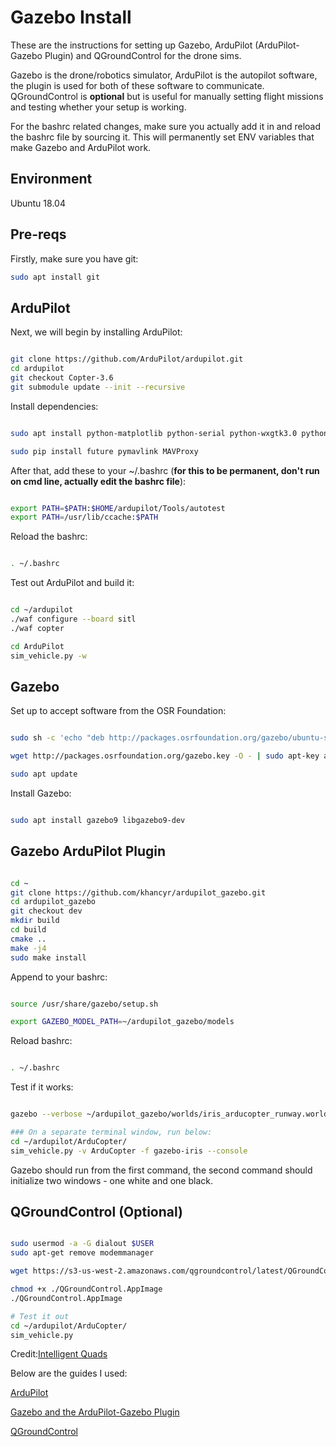 # Gazebo Install

These are the instructions for setting up Gazebo, ArduPilot (ArduPilot-Gazebo Plugin) and QGroundControl for the drone sims.

Gazebo is the drone/robotics simulator, ArduPilot is the autopilot software, the plugin is used for both of these software to communicate.
QGroundControl is **optional** but is useful for manually setting flight missions and testing whether your setup is working.

For the bashrc related changes, make sure you actually add it in and reload the bashrc file by sourcing it. This will permanently set ENV variables that make Gazebo and ArduPilot work.

## Environment
Ubuntu 18.04


## Pre-reqs
Firstly, make sure you have git:

```bash
sudo apt install git
```
## ArduPilot ##

Next, we will begin by installing ArduPilot:

```bash

git clone https://github.com/ArduPilot/ardupilot.git
cd ardupilot
git checkout Copter-3.6
git submodule update --init --recursive
```

Install dependencies:

```bash

sudo apt install python-matplotlib python-serial python-wxgtk3.0 python-wxtools python-lxml python-scipy python-opencv ccache gawk python-pip python-pexpect

sudo pip install future pymavlink MAVProxy

```

After that, add these to your ~/.bashrc (**for this to be permanent, don't run on cmd line, actually edit the bashrc file**):

```bash

export PATH=$PATH:$HOME/ardupilot/Tools/autotest
export PATH=/usr/lib/ccache:$PATH

```

Reload the bashrc:

```bash

. ~/.bashrc

```

Test out ArduPilot and build it:

```bash

cd ~/ardupilot
./waf configure --board sitl
./waf copter

cd ArduPilot
sim_vehicle.py -w
```

## Gazebo ##

Set up to accept software from the OSR Foundation:

```bash

sudo sh -c 'echo "deb http://packages.osrfoundation.org/gazebo/ubuntu-stable `lsb_release -cs` main" > /etc/apt/sources.list.d/gazebo-stable.list'

wget http://packages.osrfoundation.org/gazebo.key -O - | sudo apt-key add -

sudo apt update

```

Install Gazebo:

```bash

sudo apt install gazebo9 libgazebo9-dev

```

## Gazebo ArduPilot Plugin ##

```bash

cd ~
git clone https://github.com/khancyr/ardupilot_gazebo.git
cd ardupilot_gazebo
git checkout dev
mkdir build
cd build
cmake ..
make -j4
sudo make install

```

Append to your bashrc:

```bash

source /usr/share/gazebo/setup.sh

export GAZEBO_MODEL_PATH=~/ardupilot_gazebo/models

```

Reload bashrc:

```bash

. ~/.bashrc

```

Test if it works:

```bash

gazebo --verbose ~/ardupilot_gazebo/worlds/iris_arducopter_runway.world

### On a separate terminal window, run below:
cd ~/ardupilot/ArduCopter/
sim_vehicle.py -v ArduCopter -f gazebo-iris --console

```

Gazebo should run from the first command, the second command should initialize two windows - one white and one black.

## QGroundControl (Optional) ##


```bash

sudo usermod -a -G dialout $USER
sudo apt-get remove modemmanager

wget https://s3-us-west-2.amazonaws.com/qgroundcontrol/latest/QGroundControl.AppImage

chmod +x ./QGroundControl.AppImage 
./QGroundControl.AppImage  

# Test it out
cd ~/ardupilot/ArduCopter/
sim_vehicle.py

```

Credit:[Intelligent Quads](https://www.youtube.com/channel/UCuZy0c-uvSJglnZfQC0-uaQ)


Below are the guides I used:

[ArduPilot](https://github.com/Intelligent-Quads/iq_tutorials/blob/master/docs/Installing_Ardupilot.md)

[Gazebo and the ArduPilot-Gazebo Plugin](https://github.com/Intelligent-Quads/iq_tutorials/blob/master/docs/installing_gazebo_arduplugin.md)

[QGroundControl](https://github.com/Intelligent-Quads/iq_tutorials/blob/master/docs/installing_qgc.md)

